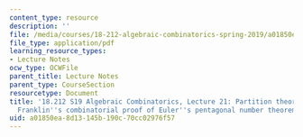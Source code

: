 ```yaml
---
content_type: resource
description: ''
file: /media/courses/18-212-algebraic-combinatorics-spring-2019/a01850ea8d13145b190c70cc02976f57_MIT18_212S19_lec21.pdf
file_type: application/pdf
learning_resource_types:
- Lecture Notes
ocw_type: OCWFile
parent_title: Lecture Notes
parent_type: CourseSection
resourcetype: Document
title: '18.212 S19 Algebraic Combinatorics, Lecture 21: Partition theory (cont.).
  Franklin''s combinatorial proof of Euler''s pentagonal number theorem and more'
uid: a01850ea-8d13-145b-190c-70cc02976f57
---
```

